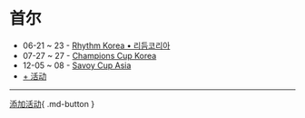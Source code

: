 # 首尔

- 06-21 ~ 23 - [Rhythm Korea • 리듬코리아](rhythm-korea.md)
- 07-27 ~ 27 - [Champions Cup Korea](champions-cup-korea.md)
- 12-05 ~ 08 - [Savoy Cup Asia](savoy-cup-asia.md)
- [+ 活动](https://github.com/swingdance/events/issues/new?assignees=&labels=add+event&projects=&template=02-add_entity.yml&title=Add%20Event%3A%20ko_KR%20%E2%80%A2%20%3CName%3E&region=ko_KR&province=Seoul&city=Seoul&org_id=)

---

[添加活动](https://github.com/swingdance/events/issues/new?assignees=&labels=add+event&projects=&template=02-add_entity.yml&title=Add%20Event%3A%20ko_KR%20%E2%80%A2%20%3CName%3E&region=ko_KR&province=Seoul&city=&org_id=){ .md-button }
